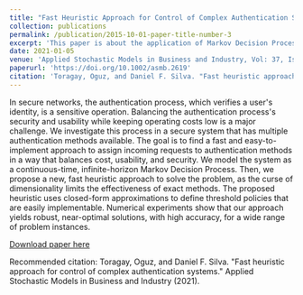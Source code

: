 ```yaml
---
title: "Fast Heuristic Approach for Control of Complex Authentication Systems"
collection: publications
permalink: /publication/2015-10-01-paper-title-number-3
excerpt: 'This paper is about the application of Markov Decision Processes in secure networks authentication.'
date: 2021-01-05
venue: 'Applied Stochastic Models in Business and Industry, Vol: 37, Issue: 4,'
paperurl: 'https://doi.org/10.1002/asmb.2619'
citation: 'Toragay, Oguz, and Daniel F. Silva. "Fast heuristic approach for control of complex authentication systems." Applied Stochastic Models in Business and Industry (2021).'
---
```

In secure networks, the authentication process, which verifies a user's identity, is a sensitive operation. Balancing the authentication process's security and usability while keeping operating costs low is a major challenge. We investigate this process in a secure system that has multiple authentication methods available. The goal is to find a fast and easy-to-implement approach to assign incoming requests to authentication methods in a way that balances cost, usability, and security. We model the system as a continuous-time, infinite-horizon Markov Decision Process. Then, we propose a new, fast heuristic approach to solve the problem, as the curse of dimensionality limits the effectiveness of exact methods. The proposed heuristic uses closed-form approximations to define threshold policies that are easily implementable. Numerical experiments show that our approach yields robust, near-optimal solutions, with high accuracy, for a wide range of problem instances.

[Download paper here](https://doi.org/10.1002/asmb.2619)

Recommended citation: Toragay, Oguz, and Daniel F. Silva. "Fast heuristic approach for control of complex authentication systems." Applied Stochastic Models in Business and Industry (2021).
